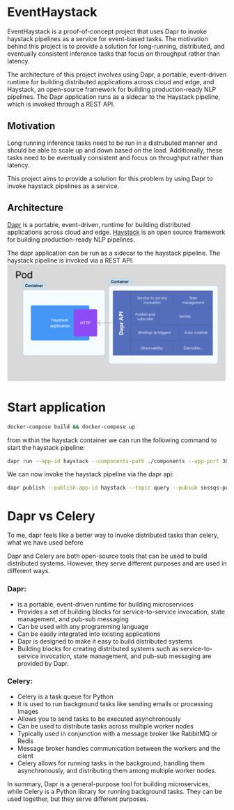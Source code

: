 # EventHaystack 

EventHaystack is a proof-of-concept project that uses Dapr to invoke haystack pipelines as a service for event-based tasks. The motivation behind this project is to provide a solution for long-running, distributed, and eventually consistent inference tasks that focus on throughput rather than latency.

The architecture of this project involves using Dapr, a portable, event-driven runtime for building distributed applications across cloud and edge, and Haystack, an open-source framework for building production-ready NLP pipelines. The Dapr application runs as a sidecar to the Haystack pipeline, which is invoked through a REST API.

## Motivation 
Long running inference tasks need to be run in a distrubuted manner and should be able to scale up and down based on the load. Additionally, 
these tasks need to be eventually consistent and focus on throughput rather than latency.

This project aims to provide a solution for this problem by using Dapr to invoke haystack pipelines as a service.


## Architecture
[Dapr](https://dapr.io/) is a portable, event-driven, runtime for building distributed applications across cloud and edge. 
[Haystack](https://haystack.deepset.ai/) is an open source framework for building production-ready NLP pipelines.

The dapr application can be run as a sidecar to the haystack pipeline. The haystack pipeline is invoked via a REST API. 
![](/docs/arch.png)


# Start application

```sh
docker-compose build && docker-compose up
```

from within the haystack container we can run the following command to start the haystack pipeline:


```sh
dapr run --app-id haystack --components-path ./components --app-port 30212 -- python3 main.py 
```

We can now invoke the haystack pipeline via the dapr api:

```sh
dapr publish --publish-app-id haystack --topic query --pubsub snssqs-pubsub --data '{"query": "who?"}'
```


# Dapr vs Celery 
To me, dapr feels like a better way to invoke distributed tasks than celery, what we have used before 

Dapr and Celery are both open-source tools that can be used to build distributed systems. However, they serve different purposes and are used in different ways.

### Dapr: 
-  is a portable, event-driven runtime for building microservices
- Provides a set of building blocks for service-to-service invocation, state management, and pub-sub messaging
- Can be used with any programming language
- Can be easily integrated into existing applications
- Dapr is designed to make it easy to build distributed systems
- Building blocks for creating distributed systems such as service-to-service invocation, state management, and pub-sub messaging are provided by Dapr.

### Celery:
- Celery is a task queue for Python
- It is used to run background tasks like sending emails or processing images
- Allows you to send tasks to be executed asynchronously
- Can be used to distribute tasks across multiple worker nodes
- Typically used in conjunction with a message broker like RabbitMQ or Redis
- Message broker handles communication between the workers and the client
- Celery allows for running tasks in the background, handling them asynchronously, and distributing them among multiple worker nodes.

In summary, Dapr is a general-purpose tool for building microservices, while Celery is a Python library for running background tasks. They can be used together, but they serve different purposes.